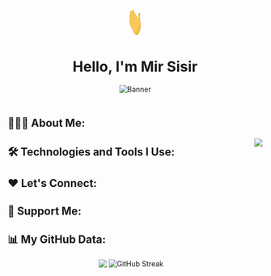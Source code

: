 <!-- Banner -->
<p align="center">
  <img src="https://raw.githubusercontent.com/ABSphreak/ABSphreak/master/gifs/Hi.gif" alt="Hello" width="30px" height="60px">
</p>

<!-- Introduction -->
<h1 align="center">Hello, I'm Mir Sisir</h1>

<!-- Banner Image -->
<div align="center">
  <img src="https://your-banner-image-url.png" alt="Banner">
</div>

<br/>

## 👨🏻‍💻 About Me:

<img src="https://your-gif-image-url.gif" height="290px" align="right">


## 🛠️ Technologies and Tools I Use:

<p>
  <!-- Add your technology badges here -->
</p>

## ❤️ Let's Connect:



## 🤝 Support Me:



## 📊 My GitHub Data:

<div align="center">
  <img align="center" src="https://github-readme-stats.anuraghazra1.vercel.app/api?username=mirsisir&show_icons=true">
  <img align="center" src="https://github-readme-streak-stats.herokuapp.com/?user=mirsisir" alt="GitHub Streak">
</div>
